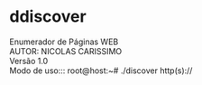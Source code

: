 # ddiscover 
Enumerador de Páginas WEB 
</br>AUTOR: NICOLAS CARISSIMO
</br>Versão 1.0 
</br>Modo de uso::: root@host:~# ./discover http(s)://<ip ou DNS> <wordlist>
